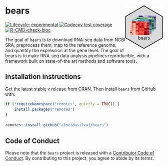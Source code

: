 
<!-- README.md is generated from README.Rmd. Please edit that file -->

# bears <img src='man/figures/logo.png' align="right" height="139" />

<!-- badges: start -->

[![Lifecycle:
experimental](https://img.shields.io/badge/lifecycle-stable-green.svg)](https://lifecycle.r-lib.org/articles/stages.html#stable)
[![Codecov test
coverage](https://codecov.io/gh/almeidasilvaf/bears/branch/main/graph/badge.svg)](https://codecov.io/gh/almeidasilvaf/bears?branch=main)
[![R-CMD-check-bioc](https://github.com/almeidasilvaf/bears/workflows/R-CMD-check-bioc/badge.svg)](https://github.com/almeidasilvaf/bears/actions)
<!-- badges: end -->

The goal of `bears` is to download RNA-seq data from NCBI SRA,
preprocess them, map to the reference genome, and quantify the
expression at the gene level. The goal of bears is to make RNA-seq data
analysis pipelines reproducible, with a framework built on state-of-the
art methods and software tools.

## Installation instructions

Get the latest stable `R` release from
[CRAN](http://cran.r-project.org/). Then install `bears` from GitHub
with:

``` r
if (!requireNamespace("remotes", quietly = TRUE)) {
    install.packages("remotes")
}

remotes::install_github("almeidasilvaf/bears")
```

## Code of Conduct

Please note that the `bears` project is released with a [Contributor
Code of Conduct](http://bioconductor.org/about/code-of-conduct/). By
contributing to this project, you agree to abide by its terms.
